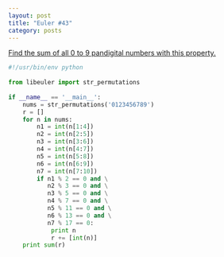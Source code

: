 ```yaml
---
layout: post
title: "Euler #43"
category: posts
---
```


[Find the sum of all 0 to 9 pandigital numbers with this property.](http://projecteuler.net/problem=43)

```python
#!/usr/bin/env python
 
from libeuler import str_permutations
 
if __name__ == '__main__':
    nums = str_permutations('0123456789')
    r = []
    for n in nums:
        n1 = int(n[1:4])
        n2 = int(n[2:5])
        n3 = int(n[3:6])
        n4 = int(n[4:7])
        n5 = int(n[5:8])
        n6 = int(n[6:9])
        n7 = int(n[7:10])
        if n1 % 2 == 0 and \
           n2 % 3 == 0 and \
           n3 % 5 == 0 and \
           n4 % 7 == 0 and \
           n5 % 11 == 0 and \
           n6 % 13 == 0 and \
           n7 % 17 == 0:
            print n
            r += [int(n)]
    print sum(r)
```
